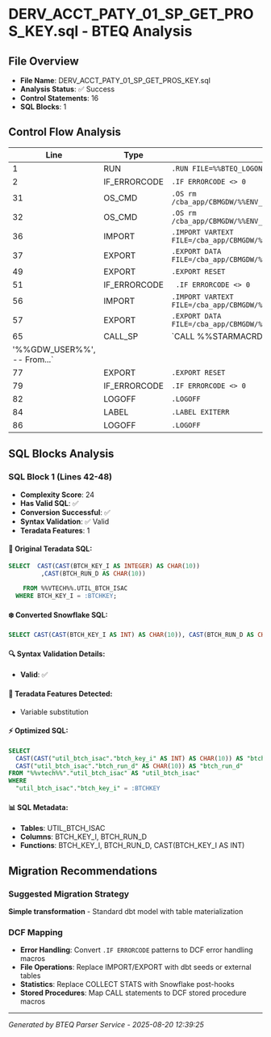 # DERV_ACCT_PATY_01_SP_GET_PROS_KEY.sql - BTEQ Analysis

## File Overview
- **File Name**: DERV_ACCT_PATY_01_SP_GET_PROS_KEY.sql
- **Analysis Status**: ✅ Success
- **Control Statements**: 16
- **SQL Blocks**: 1

## Control Flow Analysis

| Line | Type | Statement |
|------|------|-----------|
| 1 | RUN | `.RUN FILE=%%BTEQ_LOGON_SCRIPT%%` |
| 2 | IF_ERRORCODE | `.IF ERRORCODE <> 0    THEN .GOTO EXITERR` |
| 31 | OS_CMD | `.OS rm /cba_app/CBMGDW/%%ENV_C%%/schedule/%%STRM_C%%_PROS_KEY.txt` |
| 32 | OS_CMD | `.OS rm /cba_app/CBMGDW/%%ENV_C%%/schedule/%%STRM_C%%_BTCH_DATE.txt` |
| 36 | IMPORT | `.IMPORT VARTEXT FILE=/cba_app/CBMGDW/%%ENV_C%%/schedule/%%STRM_C%%_BTCH_KEY.txt` |
| 37 | EXPORT | `.EXPORT DATA FILE=/cba_app/CBMGDW/%%ENV_C%%/schedule/%%STRM_C%%_BTCH_DATE.txt` |
| 49 | EXPORT | `.EXPORT RESET` |
| 51 | IF_ERRORCODE | ` .IF ERRORCODE <> 0    THEN .GOTO EXITERR` |
| 56 | IMPORT | `.IMPORT VARTEXT FILE=/cba_app/CBMGDW/%%ENV_C%%/schedule/%%STRM_C%%_BTCH_DATE.txt` |
| 57 | EXPORT | `.EXPORT DATA FILE=/cba_app/CBMGDW/%%ENV_C%%/schedule/%%STRM_C%%_PROS_KEY.txt` |
| 65 | CALL_SP | `CALL %%STARMACRDB%%.SP_GET_PROS_KEY(        
  '%%GDW_USER%%',           -- From...` |
| 77 | EXPORT | `.EXPORT RESET` |
| 79 | IF_ERRORCODE | `.IF ERRORCODE <> 0    THEN .GOTO EXITERR` |
| 82 | LOGOFF | `.LOGOFF` |
| 84 | LABEL | `.LABEL EXITERR` |
| 86 | LOGOFF | `.LOGOFF` |

## SQL Blocks Analysis

### SQL Block 1 (Lines 42-48)
- **Complexity Score**: 24
- **Has Valid SQL**: ✅
- **Conversion Successful**: ✅
- **Syntax Validation**: ✅ Valid
- **Teradata Features**: 1

#### 📝 Original Teradata SQL:
```sql
SELECT  CAST(CAST(BTCH_KEY_I AS INTEGER) AS CHAR(10))
         ,CAST(BTCH_RUN_D AS CHAR(10))
        
    FROM %%VTECH%%.UTIL_BTCH_ISAC
  WHERE BTCH_KEY_I = :BTCHKEY;
```

#### ❄️ Converted Snowflake SQL:
```sql
SELECT CAST(CAST(BTCH_KEY_I AS INT) AS CHAR(10)), CAST(BTCH_RUN_D AS CHAR(10)) FROM %%VTECH%%.UTIL_BTCH_ISAC WHERE BTCH_KEY_I = :BTCHKEY
```

#### 🔍 Syntax Validation Details:
- **Valid**: ✅

#### 🎯 Teradata Features Detected:
- Variable substitution

#### ⚡ Optimized SQL:
```sql
SELECT
  CAST(CAST("util_btch_isac"."btch_key_i" AS INT) AS CHAR(10)) AS "btch_key_i",
  CAST("util_btch_isac"."btch_run_d" AS CHAR(10)) AS "btch_run_d"
FROM "%%vtech%%"."util_btch_isac" AS "util_btch_isac"
WHERE
  "util_btch_isac"."btch_key_i" = :BTCHKEY
```

#### 📊 SQL Metadata:
- **Tables**: UTIL_BTCH_ISAC
- **Columns**: BTCH_KEY_I, BTCH_RUN_D
- **Functions**: BTCH_KEY_I, BTCH_RUN_D, CAST(BTCH_KEY_I AS INT)

## Migration Recommendations

### Suggested Migration Strategy
**Simple transformation** - Standard dbt model with table materialization

### DCF Mapping
- **Error Handling**: Convert `.IF ERRORCODE` patterns to DCF error handling macros
- **File Operations**: Replace IMPORT/EXPORT with dbt seeds or external tables
- **Statistics**: Replace COLLECT STATS with Snowflake post-hooks
- **Stored Procedures**: Map CALL statements to DCF stored procedure macros

---

*Generated by BTEQ Parser Service - 2025-08-20 12:39:25*
